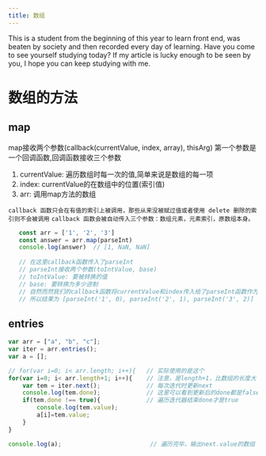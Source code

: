 ```yaml
---
title: 数组
---
```


This is a student from the beginning of this year to learn front end, was beaten by society and then recorded every day of learning. Have you come to see yourself studying today? If my article is lucky enough to be seen by you, I hope you can keep studying with me.
# 数组的方法

## map

map接收两个参数(callback(currentValue, index, array), thisArg)
第一个参数是一个回调函数,回调函数接收三个参数
1. currentValue: 遍历数组时每一次的值,简单来说是数组的每一项
2. index: currentValue的在数组中的位置(索引值)
3. arr: 调用map方法的数组

`callback 函数只会在有值的索引上被调用，那些从来没被赋过值或者使用 delete 删除的索引则不会被调用`
`callback 函数会被自动传入三个参数：数组元素，元素索引，原数组本身。`

```javascript
   const arr = ['1', '2', '3']
   const answer = arr.map(parseInt)
   console.log(answer)  // [1, NaN, NaN]
   
   // 在这里callback函数传入了parseInt
   // parseInt接收两个参数(toIntValue, base)
   // toIntValue: 要被转换的值
   // base: 要转换为多少进制
   // 自然而然我们的callback函数将currentValue和index传入给了parseInt函数作为参数
   // 所以结果为 [parseInt('1', 0), parseInt('2', 1), parseInt('3', 2)]
```

## entries


```javascript
var arr = ["a", "b", "c"];
var iter = arr.entries();
var a = [];

// for(var i=0; i< arr.length; i++){   // 实际使用的是这个
for(var i=0; i< arr.length+1; i++){    // 注意，是length+1，比数组的长度大
    var tem = iter.next();             // 每次迭代时更新next
    console.log(tem.done);             // 这里可以看到更新后的done都是false
    if(tem.done !== true){             // 遍历迭代器结束done才是true
        console.log(tem.value);
        a[i]=tem.value;
    }
}

console.log(a);                         // 遍历完毕，输出next.value的数组
```